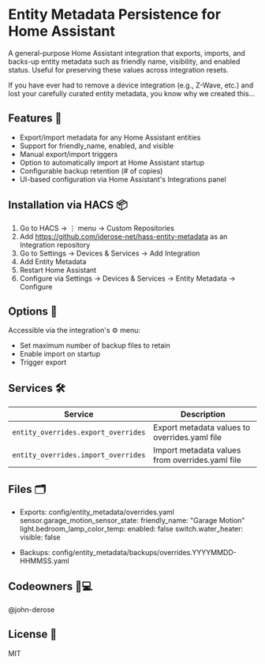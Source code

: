# Entity Metadata Persistence for Home Assistant

A general-purpose Home Assistant integration that exports, imports, and backs-up
entity metadata such as friendly name, visibility, and enabled status. Useful
for preserving these values across integration resets.

If you have ever had to remove a device integration (e.g., Z-Wave, etc.) and
lost your carefully curated entity metadata, you know why we created this...

## Features 🔧

*	Export/import metadata for any Home Assistant entities
*	Support for friendly_name, enabled, and visible
*	Manual export/import triggers
*   Option to automatically import at Home Assistant startup
*	Configurable backup retention (# of copies)
*	UI-based configuration via Home Assistant's Integrations panel

## Installation via HACS 📦

1.	Go to HACS → ⋮ menu → Custom Repositories
2.	Add https://github.com/jderose-net/hass-entity-metadata as an Integration repository
3.	Go to Settings → Devices & Services → Add Integration
4.  Add Entity Metadata
4.	Restart Home Assistant
5.	Configure via Settings → Devices & Services → Entity Metadata → Configure

## Options 🔁

Accessible via the integration's ⚙️  menu:
* Set maximum number of backup files to retain
* Enable import on startup
* Trigger export

## Services 🛠

| Service                             | Description                                     |
|-------------------------------------|-------------------------------------------------|
| `entity_overrides.export_overrides` | Export metadata values to overrides.yaml file   |
| `entity_overrides.import_overrides` | Import metadata values from overrides.yaml file |

## Files 🗂

*	Exports: config/entity_metadata/overrides.yaml
    sensor.garage_motion_sensor_state:
      friendly_name: "Garage Motion"
    light.bedroom_lamp_color_temp:
      enabled: false
    switch.water_heater:
      visible: false

*	Backups: config/entity_metadata/backups/overrides.YYYYMMDD-HHMMSS.yaml

## Codeowners 🧑💻

  @john-derose

## License 🪪

  MIT
